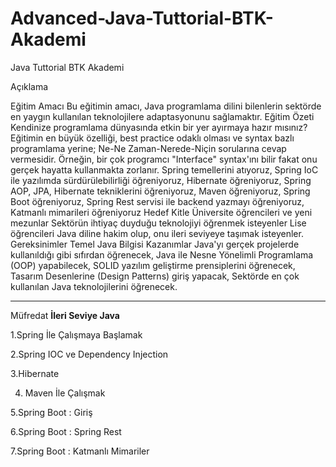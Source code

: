 # Advanced-Java-Tuttorial-BTK-Akademi
  Java Tuttorial BTK Akademi
  
Açıklama

Eğitim Amacı
Bu eğitimin amacı, Java programlama dilini bilenlerin sektörde en yaygın kullanılan teknolojilere adaptasyonunu sağlamaktır.
Eğitim Özeti
Kendinize programlama dünyasında etkin bir yer ayırmaya hazır mısınız? Eğitimin en büyük özelliği, best practice odaklı olması ve syntax bazlı programlama yerine; Ne-Ne Zaman-Nerede-Niçin sorularına cevap vermesidir. Örneğin, bir çok programcı "Interface" syntax'ını bilir fakat onu gerçek hayatta kullanmakta zorlanır.
Spring temellerini atıyoruz,
Spring IoC ile yazılımda sürdürülebilirliği öğreniyoruz,
Hibernate öğreniyoruz,
Spring AOP, JPA, Hibernate tekniklerini öğreniyoruz,
Maven öğreniyoruz,
Spring Boot öğreniyoruz,
Spring Rest servisi ile backend yazmayı öğreniyoruz,
Katmanlı mimarileri öğreniyoruz
Hedef Kitle
Üniversite öğrencileri ve yeni mezunlar
Sektörün ihtiyaç duyduğu teknolojiyi öğrenmek isteyenler
Lise öğrencileri
Java diline hakim olup, onu ileri seviyeye taşımak isteyenler.
Gereksinimler
Temel Java Bilgisi
Kazanımlar
Java'yı gerçek projelerde kullanıldığı gibi sıfırdan öğrenecek,
Java ile Nesne Yönelimli Programlama (OOP) yapabilecek,
SOLID yazılım geliştirme prensiplerini öğrenecek,
Tasarım Desenlerine (Design Patterns) giriş yapacak,
Sektörde en çok kullanılan Java teknolojilerini öğrenecek.

<hr>
Müfredat
</hr>
<b>
İleri Seviye Java
</b>

1.Spring İle Çalışmaya Başlamak


2.Spring IOC ve Dependency Injection


3.Hibernate

4. Maven İle Çalışmak


5.Spring Boot : Giriş


6.Spring Boot : Spring Rest


7.Spring Boot : Katmanlı Mimariler
